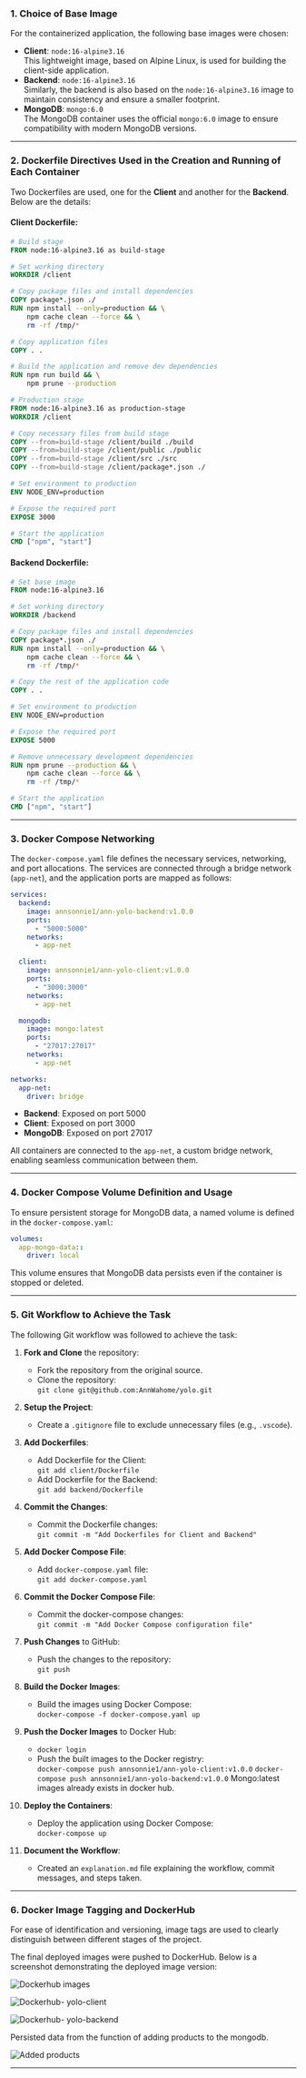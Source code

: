 ### 1. Choice of Base Image

For the containerized application, the following base images were chosen:

- **Client**: `node:16-alpine3.16`  
  This lightweight image, based on Alpine Linux, is used for building the client-side application.  
- **Backend**: `node:16-alpine3.16`  
  Similarly, the backend is also based on the `node:16-alpine3.16` image to maintain consistency and ensure a smaller footprint.
- **MongoDB**: `mongo:6.0`  
  The MongoDB container uses the official `mongo:6.0` image to ensure compatibility with modern MongoDB versions.

---

### 2. Dockerfile Directives Used in the Creation and Running of Each Container

Two Dockerfiles are used, one for the **Client** and another for the **Backend**. Below are the details:

#### **Client Dockerfile**:

```Dockerfile
# Build stage
FROM node:16-alpine3.16 as build-stage

# Set working directory
WORKDIR /client

# Copy package files and install dependencies
COPY package*.json ./
RUN npm install --only=production && \
    npm cache clean --force && \
    rm -rf /tmp/*

# Copy application files
COPY . .

# Build the application and remove dev dependencies
RUN npm run build && \
    npm prune --production

# Production stage
FROM node:16-alpine3.16 as production-stage
WORKDIR /client

# Copy necessary files from build stage
COPY --from=build-stage /client/build ./build
COPY --from=build-stage /client/public ./public
COPY --from=build-stage /client/src ./src
COPY --from=build-stage /client/package*.json ./

# Set environment to production
ENV NODE_ENV=production

# Expose the required port
EXPOSE 3000

# Start the application
CMD ["npm", "start"]
```

#### **Backend Dockerfile**:

```Dockerfile
# Set base image
FROM node:16-alpine3.16

# Set working directory
WORKDIR /backend

# Copy package files and install dependencies
COPY package*.json ./
RUN npm install --only=production && \
    npm cache clean --force && \
    rm -rf /tmp/*

# Copy the rest of the application code
COPY . .

# Set environment to production
ENV NODE_ENV=production

# Expose the required port
EXPOSE 5000

# Remove unnecessary development dependencies
RUN npm prune --production && \
    npm cache clean --force && \
    rm -rf /tmp/*

# Start the application
CMD ["npm", "start"]
```

---

### 3. Docker Compose Networking

The `docker-compose.yaml` file defines the necessary services, networking, and port allocations. The services are connected through a bridge network (`app-net`), and the application ports are mapped as follows:

```yaml
services:
  backend:
    image: annsonnie1/ann-yolo-backend:v1.0.0
    ports:
      - "5000:5000"
    networks:
      - app-net

  client:
    image: annsonnie1/ann-yolo-client:v1.0.0
    ports:
      - "3000:3000"
    networks:
      - app-net

  mongodb:
    image: mongo:latest
    ports:
      - "27017:27017"
    networks:
      - app-net

networks:
  app-net:
    driver: bridge
```

- **Backend**: Exposed on port 5000
- **Client**: Exposed on port 3000
- **MongoDB**: Exposed on port 27017

All containers are connected to the `app-net`, a custom bridge network, enabling seamless communication between them.

---

### 4. Docker Compose Volume Definition and Usage

To ensure persistent storage for MongoDB data, a named volume is defined in the `docker-compose.yaml`:

```yaml
volumes:
  app-mongo-data::
    driver: local
```

This volume ensures that MongoDB data persists even if the container is stopped or deleted.

---

### 5. Git Workflow to Achieve the Task

The following Git workflow was followed to achieve the task:

1. **Fork and Clone** the repository:
   - Fork the repository from the original source.
   - Clone the repository:  
     `git clone git@github.com:AnnWahome/yolo.git`
  
2. **Setup the Project**:
   - Create a `.gitignore` file to exclude unnecessary files (e.g., `.vscode`).
  
3. **Add Dockerfiles**:
   - Add Dockerfile for the Client:  
     `git add client/Dockerfile`
   - Add Dockerfile for the Backend:  
     `git add backend/Dockerfile`
  
4. **Commit the Changes**:
   - Commit the Dockerfile changes:  
     `git commit -m "Add Dockerfiles for Client and Backend"`
  
5. **Add Docker Compose File**:
   - Add `docker-compose.yaml` file:  
     `git add docker-compose.yaml`
  
6. **Commit the Docker Compose File**:
   - Commit the docker-compose changes:  
     `git commit -m "Add Docker Compose configuration file"`
  
7. **Push Changes** to GitHub:
   - Push the changes to the repository:  
     `git push`

8. **Build the Docker Images**:
   - Build the images using Docker Compose:  
     `docker-compose -f docker-compose.yaml up`

9. **Push the Docker Images** to Docker Hub:
    - `docker login`
   - Push the built images to the Docker registry:  
     `docker-compose push annsonnie1/ann-yolo-client:v1.0.0` 
     `docker-compose push annsonnie1/ann-yolo-backend:v1.0.0` 
     Mongo:latest images already exists in docker hub.

10. **Deploy the Containers**:
    - Deploy the application using Docker Compose:  
      `docker-compose up`

11. **Document the Workflow**:
    - Created an `explanation.md` file explaining the workflow, commit messages, and steps taken.

---

### 6. Docker Image Tagging and DockerHub

For ease of identification and versioning, image tags are used to clearly distinguish between different stages of the project. 

The final deployed images were pushed to DockerHub. Below is a screenshot demonstrating the deployed image version:

![Dockerhub images](<Screenshot from 2024-12-15 23-11-55.png>)

![Dockerhub- yolo-client](<Screenshot from 2024-12-15 23-14-57.png>)

![Dockerhub- yolo-backend](<Screenshot from 2024-12-15 23-13-37.png>)


Persisted data from the function of adding products to the mongodb.

![Added products](<Screenshot from 2024-12-15 23-39-26.png>)



---

